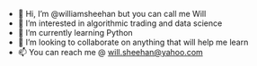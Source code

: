 - 👋 Hi, I’m @williamsheehan but you can call me Will
- 👀 I’m interested in algorithmic trading and data science
- 🌱 I’m currently learning Python
- 💞️ I’m looking to collaborate on anything that will help me learn
- 📫 You can reach me @ will.sheehan@yahoo.com

<!---
williamsheehan/williamsheehan is a ✨ special ✨ repository because its `README.md` (this file) appears on your GitHub profile.
You can click the Preview link to take a look at your changes.
--->
